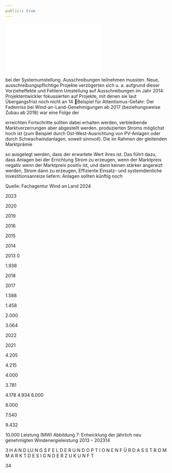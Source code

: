 ```yaml
---
public:: true
---
```

![./pages/page36.pdf](../assets/./pages/page36.pdf)




bei der Systemumstellung.
Ausschreibungen teilnehmen mussten. Neue, ausschreibungspflichtige Projekte verzögerten sich u. a. aufgrund dieser Vorzieheffekte und Fehlern
Umstellung auf Ausschreibungen im Jahr 2014: Projektentwickler fokussierten auf Projekte, mit denen sie laut Übergangsfrist noch nicht an
14	Beispiel für Attentismus-Gefahr: Der Fadenriss bei Wind-an-Land-Genehmigungen ab 2017 (beziehungsweise Zubau ab 2018) war eine Folge der

erreichten Fortschritte sollten dabei erhalten werden, verbleibende Marktverzerrungen aber abgestellt werden.
produzierten Stroms möglichst hoch ist (zum Beispiel durch Ost-West-Ausrichtung von PV-Anlagen oder durch Schwachwindanlagen, soweit sinnvoll). Die im Rahmen der gleitenden Marktprämie

so ausgelegt werden, dass der erwartete Wert ihres
ist. Das führt dazu, dass Anlagen bei der Errichtung
Strom zu erzeugen, wenn der Marktpreis negativ
wenn der Marktpreis positiv ist, und dann keinen
stärker angereizt werden, Strom dann zu erzeugen,
Effiziente Einsatz- und systemdienliche Investitionsanreize liefern: Anlagen sollten künftig noch

Quelle: Fachagentur Wind an Land 2024

2023

2020

2019

2016

2015

2014

2013
0

1.938

2018

2017

1.588

1.458

2.000

3.064

2022

2021

4.205

4.215

4.000

3.781

4.178
4.934
6.000

8.000

7.540

9.432

10.000
Leistung (MW)
Abbildung 7: Entwicklung der jährlich neu genehmigten Windenergieleistung 2013 – 202314

3 H A N D LU N G S F E L D E R U N D O P T I O N E N F Ü R D A S S T R O M M A R K T D E S I G N D E R Z U K U N F T

34
